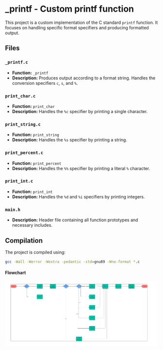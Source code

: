 # _printf - Custom printf function

This project is a custom implementation of the C standard `printf` function. It focuses on handling specific format specifiers and producing formatted output.

## Files

### `_printf.c`
- **Function:** `_printf`
- **Description:** Produces output according to a format string. Handles the conversion specifiers `c`, `s`, and `%`.

### `print_char.c`
- **Function:** `print_char`
- **Description:** Handles the `%c` specifier by printing a single character.

### `print_string.c`
- **Function:** `print_string`
- **Description:** Handles the `%s` specifier by printing a string.

### `print_percent.c`
- **Function:** `print_percent`
- **Description:** Handles the `%%` specifier by printing a literal `%` character.

### `print_int.c`
- **Function:** `print_int`
- **Description:** Handles the `%d` and `%i` specifiers by printing integers.

### `main.h`
- **Description:** Header file containing all function prototypes and necessary includes.

## Compilation
The project is compiled using:
```sh
gcc -Wall -Werror -Wextra -pedantic -std=gnu89 -Wno-format *.c
```

#### Flowchart

![Flowchart](./flowchart.png)